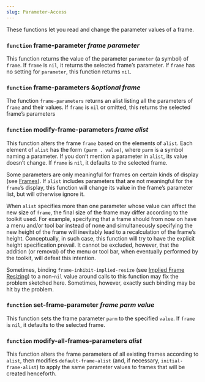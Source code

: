 ```yaml
---
slug: Parameter-Access
---
```


These functions let you read and change the parameter values of a frame.

### <span className="tag function">`function`</span> **frame-parameter** *frame parameter*

This function returns the value of the parameter `parameter` (a symbol) of `frame`. If `frame` is `nil`, it returns the selected frame’s parameter. If `frame` has no setting for `parameter`, this function returns `nil`.

### <span className="tag function">`function`</span> **frame-parameters** *\&optional frame*

The function `frame-parameters` returns an alist listing all the parameters of `frame` and their values. If `frame` is `nil` or omitted, this returns the selected frame’s parameters

### <span className="tag function">`function`</span> **modify-frame-parameters** *frame alist*

This function alters the frame `frame` based on the elements of `alist`. Each element of `alist` has the form `(parm . value)`, where `parm` is a symbol naming a parameter. If you don’t mention a parameter in `alist`, its value doesn’t change. If `frame` is `nil`, it defaults to the selected frame.

Some parameters are only meaningful for frames on certain kinds of display (see [Frames](/docs/elisp/Frames)). If `alist` includes parameters that are not meaningful for the `frame`’s display, this function will change its value in the frame’s parameter list, but will otherwise ignore it.

When `alist` specifies more than one parameter whose value can affect the new size of `frame`, the final size of the frame may differ according to the toolkit used. For example, specifying that a frame should from now on have a menu and/or tool bar instead of none and simultaneously specifying the new height of the frame will inevitably lead to a recalculation of the frame’s height. Conceptually, in such case, this function will try to have the explicit height specification prevail. It cannot be excluded, however, that the addition (or removal) of the menu or tool bar, when eventually performed by the toolkit, will defeat this intention.

Sometimes, binding `frame-inhibit-implied-resize` (see [Implied Frame Resizing](/docs/elisp/Implied-Frame-Resizing)) to a non-`nil` value around calls to this function may fix the problem sketched here. Sometimes, however, exactly such binding may be hit by the problem.

### <span className="tag function">`function`</span> **set-frame-parameter** *frame parm value*

This function sets the frame parameter `parm` to the specified `value`. If `frame` is `nil`, it defaults to the selected frame.

### <span className="tag function">`function`</span> **modify-all-frames-parameters** *alist*

This function alters the frame parameters of all existing frames according to `alist`, then modifies `default-frame-alist` (and, if necessary, `initial-frame-alist`) to apply the same parameter values to frames that will be created henceforth.
